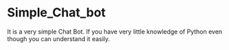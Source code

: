 # Simple_Chat_bot
It is a very simple Chat Bot.
If you have very little knowledge of Python even though you can understand it easily.
